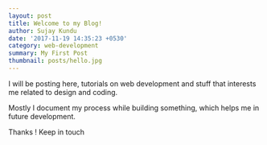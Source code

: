 ```yaml
---
layout: post
title: Welcome to my Blog!
author: Sujay Kundu
date: '2017-11-19 14:35:23 +0530'
category: web-development
summary: My First Post
thumbnail: posts/hello.jpg
---
```


I will be posting here, tutorials on web development and stuff that interests me related to design and coding.

Mostly I document my process while building something, which helps me in future development.

Thanks ! Keep in touch
